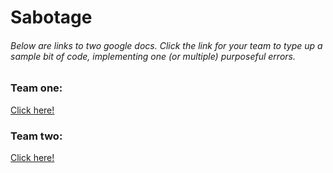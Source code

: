 # Sabotage
###### Below are links to two google docs. Click the link for your team to type up a sample bit of code, implementing one (or multiple) purposeful errors.

### Team one:
[Click here!](https://docs.google.com/document/d/1Dx9L5f_xjoB4G8R3o0qCvwei6Qt2TQtQSF-TRlpMr08/edit?usp=sharing)

### Team two:
[Click here!](https://docs.google.com/document/d/13CVe6fhHCjE0cuw1opseeICMc4XGo9Xi1v5peJUzDXE/edit?usp=sharing)

